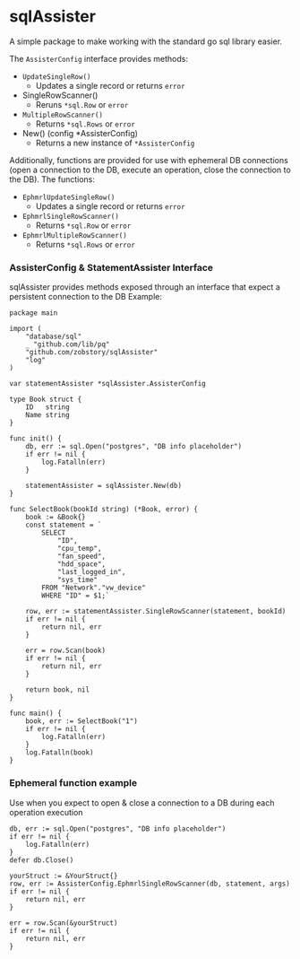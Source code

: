 # sqlAssister
A simple package to make working with the standard go sql library easier. 

The `AssisterConfig` interface provides methods:
- `UpdateSingleRow()`
  - Updates a single record or returns `error`
- SingleRowScanner()
  - Reruns `*sql.Row` or `error`
- `MultipleRowScanner()`
  - Returns `*sql.Rows` or `error`
- New() (config *AssisterConfig)
  - Returns a new instance of `*AssisterConfig`

Additionally, functions are provided for use with ephemeral DB connections (open a connection to the DB, execute an operation, close the connection to the DB).
The functions:
- `EphmrlUpdateSingleRow()`
  - Updates a single record or returns `error`
- `EphmrlSingleRowScanner()`
  - Returns `*sql.Row` or `error`
- `EphmrlMultipleRowScanner()`
  - Returns `*sql.Rows` or `error`

### AssisterConfig & StatementAssister Interface
sqlAssister provides methods exposed through an interface that expect a persistent connection to the DB
Example:
```
package main

import (
    "database/sql"
    _ "github.com/lib/pq"
    "github.com/zobstory/sqlAssister"
    "log"
)

var statementAssister *sqlAssister.AssisterConfig

type Book struct {
    ID   string
    Name string
}

func init() {
    db, err := sql.Open("postgres", "DB info placeholder")
    if err != nil {
        log.Fatalln(err)
    }

    statementAssister = sqlAssister.New(db)
}

func SelectBook(bookId string) (*Book, error) {
    book := &Book{}
    const statement = `
        SELECT
            "ID",
            "cpu_temp",
            "fan_speed",
            "hdd_space",
            "last_logged_in",
            "sys_time"
        FROM "Network"."vw_device"
        WHERE "ID" = $1;`

    row, err := statementAssister.SingleRowScanner(statement, bookId)
    if err != nil {
        return nil, err
    }

    err = row.Scan(book)
    if err != nil {
        return nil, err
    }

    return book, nil
}

func main() {
    book, err := SelectBook("1")
    if err != nil {
        log.Fatalln(err)
    }
    log.Fatalln(book)
}
```

### Ephemeral function example
Use when you expect to open & close a connection to a DB during each operation execution

```
db, err := sql.Open("postgres", "DB info placeholder")
if err != nil {
    log.Fatalln(err)
}
defer db.Close()

yourStruct := &YourStruct{}
row, err := AssisterConfig.EphmrlSingleRowScanner(db, statement, args)
if err != nil {
    return nil, err
}

err = row.Scan(&yourStruct)
if err != nil {
    return nil, err
}

```